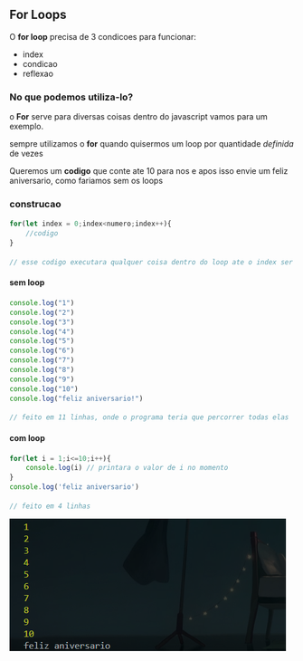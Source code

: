 ## For Loops

O **for loop** precisa de 3 condicoes para funcionar:

- index
- condicao
- reflexao

### No que podemos utiliza-lo?

o **For** serve para diversas coisas dentro do javascript vamos para um exemplo.

sempre utilizamos o **for** quando quisermos um loop por quantidade *definida* de vezes

Queremos um **codigo** que conte ate 10 para nos e apos isso envie um feliz aniversario, como fariamos sem os loops
### construcao
~~~javascript
for(let index = 0;index<numero;index++){
    //codigo
}

// esse codigo executara qualquer coisa dentro do loop ate o index ser = ou maior que o numero
~~~

#### sem loop
~~~javascript
console.log("1")
console.log("2")
console.log("3")
console.log("4")
console.log("5")
console.log("6")
console.log("7")
console.log("8")
console.log("9")
console.log("10")
console.log("feliz aniversario!")

// feito em 11 linhas, onde o programa teria que percorrer todas elas
~~~
#### com loop
~~~javascript
for(let i = 1;i<=10;i++){
    console.log(i) // printara o valor de i no momento
}
console.log('feliz aniversario')

// feito em 4 linhas
~~~
![For Loop](image.png)
